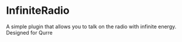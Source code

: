 # InfiniteRadio
A simple plugin that allows you to talk on the radio with infinite energy.
Designed for Qurre
